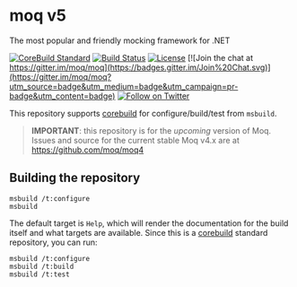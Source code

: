 # moq v5

The most popular and friendly mocking framework for .NET

[![CoreBuild Standard](https://img.shields.io/badge/√_corebuild-standard-blue.svg)](http://www.corebuild.io)
[![Build Status](https://kzu.visualstudio.com/builds/_apis/build/status/moq?branchName=master)](https://kzu.visualstudio.com/builds/_build/latest?definitionId=20?branchName=master)
[![License](https://img.shields.io/github/license/moq/moq.svg)](https://github.com/moq/moq/blob/master/LICENSE)
[![Join the chat at https://gitter.im/moq/moq](https://badges.gitter.im/Join%20Chat.svg)](https://gitter.im/moq/moq?utm_source=badge&utm_medium=badge&utm_campaign=pr-badge&utm_content=badge)
[![Follow on Twitter](https://img.shields.io/twitter/follow/moqthis.svg?style=social&label=Follow)](http://twitter.com/intent/user?screen_name=moqthis)

This repository supports [corebuild](http://www.corebuild.io) for configure/build/test from `msbuild`.

> **IMPORTANT**: this repository is for the *upcoming* version of Moq. Issues and source for the current stable Moq v4.x are at https://github.com/moq/moq4

## Building the repository

```
msbuild /t:configure
msbuild
```

The default target is `Help`, which will render the documentation for the build itself and what targets are available. Since this is a [corebuild](http://www.corebuild.io) standard repository, you can run:

```
msbuild /t:configure
msbuild /t:build
msbuild /t:test
```
